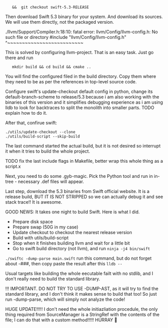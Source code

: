 ```git checkout git@github.com:apple/llvm-project.git && cd llvm-project \
   &&  git checkout swift-5.3-RELEASE
```

Then download Swift 5.3 binary for your system.
And download its sources. We will use them directly, not the
packaged version.

./llvm/Support/Compiler.h:18:10: fatal error: llvm/Config/llvm-config.h: No such file or directory
 #include "llvm/Config/llvm-config.h"
           ^~~~~~~~~~~~~~~~~~~~~~~~~~~

This is solved by configuring llvm-project. That is an easy task. Just
go there and run
```
   mkdir build && cd build && cmake ..
```
You will find the configured filed in the build directory. Copy them
where they need to be as per the references in top-level source code.

Configure swift's update-checkout default config in python, change
its default-branch-scheme to release/5.3 because i am also working
with the binaries of this version and it simplifies debugging experience
as i am using lldb to look for backtraces to split the monolith into
smaller parts.
TODO explain how to do it.

After that, confirue swift:
```
./utils/update-checkout --clone
./utils/build-script --skip-build
```
The last command started the actual build, but it is not desired so
interrupt it when it tries to build the whole project.

TODO fix the last include flags in Makefile, better wrap this whole
thing as a script.x

Next, you need to do some .gyb-magic. Pick the Python tool and run
in in-tree - necessary .def files will appear.

Last step, download the 5.3 binaries from Swift official website. It is
a release build, BUT IT IS NOT STRIPPED so we can actually debug it and
see stack trace!! It is awesome.

GOOD NEWS:
It takes one night to build Swift. Here is what I did.
- Prepare disk space
- Prepare swap (50G in my case)
- Update checkout to checkout the nearest release version
- Build with utils/build-script
- Stop when it finishes building llvm and wait for a little bit
- Go to swift build directory (not llvm), and run `ninja -j4 bin/swift`

`./swiftc -dump-parse main.swift` run this command, but do not forget
about -###, then copy paste the result after this
`lldb -- `

Usual targets like building the whole eecutable failt with no stdlib, and
I don't really need to build the standard library.

!!! IMPORTANT. DO NOT TRY TO USE -DUMP-AST, as it will try to find
the standard library, and I don't think it makes sense to build that too!
So just run -dump-parse, which will simply not analyze the code!

HUGE UPDATE!!!!!
I don't need the whole initiazliation procedule, the only thing
required from SourceManager is a StringRef with the contents of the file;
I can do that with a custom method!!!!!
HURRAY :facepalm: